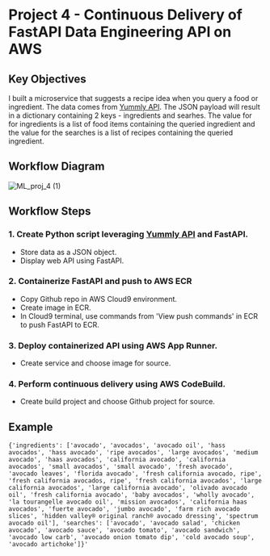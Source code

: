 # Project 4 -  Continuous Delivery of FastAPI Data Engineering API on AWS

## Key Objectives

I built a microservice that suggests a recipe idea when you query a food or ingredient. The data comes from [Yummly API](https://rapidapi.com/apidojo/api/yummly2). The JSON payload will result in a dictionary containing 2 keys - ingredients and searhes. The value for for ingredients is a list of food items containing the queried ingredient and the value for the searches is a list of recipes containing the queried ingredient. 

## Workflow Diagram
![ML_proj_4 (1)](https://user-images.githubusercontent.com/70456530/204614296-dd8fb125-8a05-40f2-8f89-e15c864ce0e5.png)

## Workflow Steps 

### 1. Create Python script leveraging [Yummly API](https://rapidapi.com/apidojo/api/yummly2) and FastAPI.
* Store data as a JSON object.
* Display web API using FastAPI. 

### 2. Containerize FastAPI and push to AWS ECR 
* Copy Github repo in AWS Cloud9 environment.
* Create image in ECR.
* In Cloud9 terminal, use commands from 'View push commands' in ECR to push FastAPI to ECR. 

### 3. Deploy containerized API using AWS App Runner.
* Create service and choose image for source.

### 4. Perform continuous delivery using AWS CodeBuild.
* Create build project and choose Github project for source. 

## Example 

`{'ingredients': ['avocado', 'avocados', 'avocado oil', 'hass avocados', 'hass avocado', 'ripe avocados', 'large avocados', 'medium avocado', 'haas avocados', 'california avocado', 'california avocados', 'small avocados', 'small avocado', 'fresh avocado', 'avocado leaves', 'florida avocado', 'fresh california avocado, ripe', 'fresh california avocados, ripe', 'fresh california avocados', 'large california avocados', 'large california avocado', 'olivado avocado oil', 'fresh california avocado', 'baby avocados', 'wholly avocado', 'la tourangelle avocado oil', 'mission avocados', 'california haas avocados', 'fuerte avocado', 'jumbo avocado', 'farm rich avocado slices', 'hidden valley® original ranch® avocado dressing', 'spectrum avocado oil'], 'searches': ['avocado', 'avocado salad', 'chicken avocado', 'avocado sauce', 'avocado tomato', 'avocado sandwich', 'avocado low carb', 'avocado onion tomato dip', 'cold avocado soup', 'avocado artichoke']}'`
